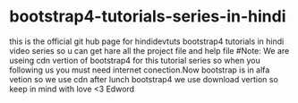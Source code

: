 # bootstrap4-tutorials-series-in-hindi
this is the official git hub page for hindidevtuts bootstrap4 tutorials in hindi video series so u can get hare all the project file and help file 
#Note: We are useing cdn vertion of bootstrap4 for this tutorial series so when you following us you must need internet conection.Now bootstrap is in alfa vetion so we use cdn after lunch bootstrap4 we use download vertion so keep in mind with love <3 Edword
